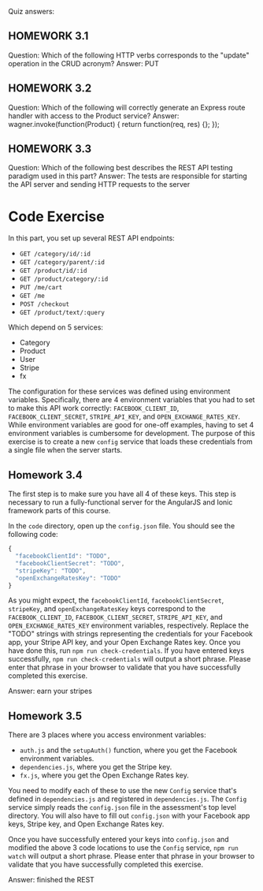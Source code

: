 Quiz answers:

## HOMEWORK 3.1
Question: Which of the following HTTP verbs corresponds to the "update" operation in the CRUD acronym?
Answer: PUT

## HOMEWORK 3.2
Question: Which of the following will correctly generate an Express route handler with access to the Product service?
Answer: wagner.invoke(function(Product) { return function(req, res) {}; });

## HOMEWORK 3.3
Question: Which of the following best describes the REST API testing paradigm used in this part?
Answer:  The tests are responsible for starting the API server and sending HTTP requests to the server

# Code Exercise

In this part, you set up several REST API endpoints:

* `GET /category/id/:id`
* `GET /category/parent/:id`
* `GET /product/id/:id`
* `GET /product/category/:id`
* `PUT /me/cart`
* `GET /me`
* `POST /checkout`
* `GET /product/text/:query`

Which depend on 5 services:

* Category
* Product
* User
* Stripe
* fx

The configuration for these services was defined using environment variables.
Specifically, there are 4 environment variables that you had to set to make
this API work correctly: `FACEBOOK_CLIENT_ID`, `FACEBOOK_CLIENT_SECRET`,
`STRIPE_API_KEY`, and `OPEN_EXCHANGE_RATES_KEY`. While environment variables are
good for one-off examples, having to set 4 environment variables is cumbersome
for development. The purpose of this exercise is to create a new `config`
service that loads these credentials from a single file when the server starts.

## Homework 3.4

The first step is to make sure you have all 4 of these keys. This step is
necessary to run a fully-functional server for the AngularJS and Ionic framework
parts of this course.

In the `code` directory, open up the `config.json` file. You should see the
following code:

```javascript
{
  "facebookClientId": "TODO",
  "facebookClientSecret": "TODO",
  "stripeKey": "TODO",
  "openExchangeRatesKey": "TODO"
}
```

As you might expect, the `facebookClientId`, `facebookClientSecret`,
`stripeKey`, and `openExchangeRatesKey` keys correspond to the
`FACEBOOK_CLIENT_ID`, `FACEBOOK_CLIENT_SECRET`, `STRIPE_API_KEY`, and
`OPEN_EXCHANGE_RATES_KEY` environment variables, respectively. Replace the
"TODO" strings with strings representing the credentials for your Facebook app,
your Stripe API key, and your Open Exchange Rates key. Once you have done this,
run `npm run check-credentials`. If you have entered keys successfully,
`npm run check-credentials` will output a short phrase.
Please enter that phrase in your browser to validate
that you have successfully completed this exercise.

Answer: earn your stripes

## Homework 3.5

There are 3 places where you access environment variables:

* `auth.js` and the `setupAuth()` function, where you get the
Facebook environment variables.
* `dependencies.js`, where you get the Stripe key.
* `fx.js`, where you get the Open Exchange Rates key.

You need to modify each of these to use the new `Config` service that's defined
in `dependencies.js` and registered in `dependencies.js`. The
`Config` service simply reads the `config.json` file in the assessment's top
level directory. You will also have to fill out `config.json` with your
Facebook app keys, Stripe key, and Open Exchange Rates key.

Once you have successfully entered your keys into `config.json` and modified
the above 3 code locations to use the `Config` service, `npm run watch` will
output a short phrase. Please enter that phrase in your browser to validate
that you have successfully completed this exercise.

Answer: finished the REST
